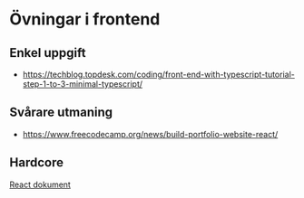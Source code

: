# Övningar i frontend

## Enkel uppgift
* https://techblog.topdesk.com/coding/front-end-with-typescript-tutorial-step-1-to-3-minimal-typescript/

## Svårare utmaning
* https://www.freecodecamp.org/news/build-portfolio-website-react/

## Hardcore
[React dokument](./React.md)